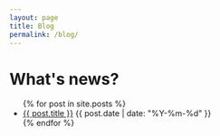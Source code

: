 ```yaml
---
layout: page
title: Blog
permalink: /blog/
---
```


# What's news?

<ul>
  {% for post in site.posts %}
    <li>
      <a href="{{ post.url }}">{{ post.title }}</a>
      <span>{{ post.date | date: "%Y-%m-%d" }}</span>
    </li>
  {% endfor %}
</ul>
